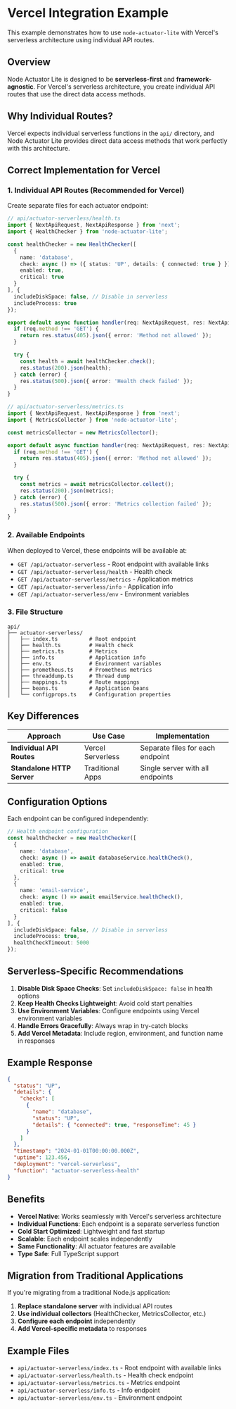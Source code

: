 # Vercel Integration Example

This example demonstrates how to use `node-actuator-lite` with Vercel's serverless architecture using individual API routes.

## Overview

Node Actuator Lite is designed to be **serverless-first** and **framework-agnostic**. For Vercel's serverless architecture, you create individual API routes that use the direct data access methods.

## Why Individual Routes?

Vercel expects individual serverless functions in the `api/` directory, and Node Actuator Lite provides direct data access methods that work perfectly with this architecture.

## Correct Implementation for Vercel

### 1. Individual API Routes (Recommended for Vercel)

Create separate files for each actuator endpoint:

```typescript
// api/actuator-serverless/health.ts
import { NextApiRequest, NextApiResponse } from 'next';
import { HealthChecker } from 'node-actuator-lite';

const healthChecker = new HealthChecker([
  {
    name: 'database',
    check: async () => ({ status: 'UP', details: { connected: true } }),
    enabled: true,
    critical: true
  }
], {
  includeDiskSpace: false, // Disable in serverless
  includeProcess: true
});

export default async function handler(req: NextApiRequest, res: NextApiResponse) {
  if (req.method !== 'GET') {
    return res.status(405).json({ error: 'Method not allowed' });
  }

  try {
    const health = await healthChecker.check();
    res.status(200).json(health);
  } catch (error) {
    res.status(500).json({ error: 'Health check failed' });
  }
}
```

```typescript
// api/actuator-serverless/metrics.ts
import { NextApiRequest, NextApiResponse } from 'next';
import { MetricsCollector } from 'node-actuator-lite';

const metricsCollector = new MetricsCollector();

export default async function handler(req: NextApiRequest, res: NextApiResponse) {
  if (req.method !== 'GET') {
    return res.status(405).json({ error: 'Method not allowed' });
  }

  try {
    const metrics = await metricsCollector.collect();
    res.status(200).json(metrics);
  } catch (error) {
    res.status(500).json({ error: 'Metrics collection failed' });
  }
}
```

### 2. Available Endpoints

When deployed to Vercel, these endpoints will be available at:

- `GET /api/actuator-serverless` - Root endpoint with available links
- `GET /api/actuator-serverless/health` - Health check
- `GET /api/actuator-serverless/metrics` - Application metrics
- `GET /api/actuator-serverless/info` - Application info
- `GET /api/actuator-serverless/env` - Environment variables

### 3. File Structure

```
api/
├── actuator-serverless/
│   ├── index.ts          # Root endpoint
│   ├── health.ts         # Health check
│   ├── metrics.ts        # Metrics
│   ├── info.ts           # Application info
│   ├── env.ts            # Environment variables
│   ├── prometheus.ts     # Prometheus metrics
│   ├── threaddump.ts     # Thread dump
│   ├── mappings.ts       # Route mappings
│   ├── beans.ts          # Application beans
│   └── configprops.ts    # Configuration properties
```

## Key Differences

| Approach | Use Case | Implementation |
|----------|----------|----------------|
| **Individual API Routes** | Vercel Serverless | Separate files for each endpoint |
| **Standalone HTTP Server** | Traditional Apps | Single server with all endpoints |

## Configuration Options

Each endpoint can be configured independently:

```typescript
// Health endpoint configuration
const healthChecker = new HealthChecker([
  {
    name: 'database',
    check: async () => await databaseService.healthCheck(),
    enabled: true,
    critical: true
  },
  {
    name: 'email-service',
    check: async () => await emailService.healthCheck(),
    enabled: true,
    critical: false
  }
], {
  includeDiskSpace: false, // Disable in serverless
  includeProcess: true,
  healthCheckTimeout: 5000
});
```

## Serverless-Specific Recommendations

1. **Disable Disk Space Checks**: Set `includeDiskSpace: false` in health options
2. **Keep Health Checks Lightweight**: Avoid cold start penalties
3. **Use Environment Variables**: Configure endpoints using Vercel environment variables
4. **Handle Errors Gracefully**: Always wrap in try-catch blocks
5. **Add Vercel Metadata**: Include region, environment, and function name in responses

## Example Response

```json
{
  "status": "UP",
  "details": {
    "checks": [
      {
        "name": "database",
        "status": "UP",
        "details": { "connected": true, "responseTime": 45 }
      }
    ]
  },
  "timestamp": "2024-01-01T00:00:00.000Z",
  "uptime": 123.456,
  "deployment": "vercel-serverless",
  "function": "actuator-serverless-health"
}
```

## Benefits

- **Vercel Native**: Works seamlessly with Vercel's serverless architecture
- **Individual Functions**: Each endpoint is a separate serverless function
- **Cold Start Optimized**: Lightweight and fast startup
- **Scalable**: Each endpoint scales independently
- **Same Functionality**: All actuator features are available
- **Type Safe**: Full TypeScript support

## Migration from Traditional Applications

If you're migrating from a traditional Node.js application:

1. **Replace standalone server** with individual API routes
2. **Use individual collectors** (HealthChecker, MetricsCollector, etc.)
3. **Configure each endpoint** independently
4. **Add Vercel-specific metadata** to responses

## Example Files

- `api/actuator-serverless/index.ts` - Root endpoint with available links
- `api/actuator-serverless/health.ts` - Health check endpoint
- `api/actuator-serverless/metrics.ts` - Metrics endpoint
- `api/actuator-serverless/info.ts` - Info endpoint
- `api/actuator-serverless/env.ts` - Environment endpoint 